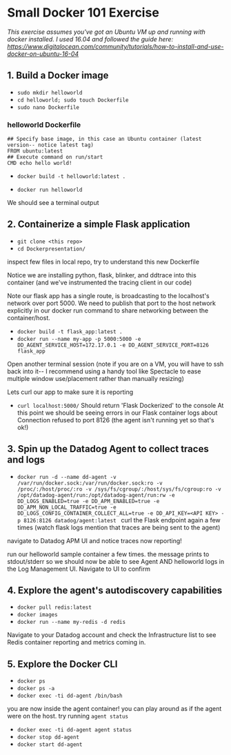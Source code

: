 # Small Docker 101 Exercise


_This exercise assumes you've got an Ubuntu VM up and running with docker installed. I used 16.04 and followed the guide here: https://www.digitalocean.com/community/tutorials/how-to-install-and-use-docker-on-ubuntu-16-04_ 

## 1. Build a Docker image

- `sudo mkdir helloworld`
- `cd helloworld; sudo touch Dockerfile`
- `sudo nano Dockerfile`

### helloworld Dockerfile

```
## Specify base image, in this case an Ubuntu container (latest version-- notice latest tag)
FROM ubuntu:latest
## Execute command on run/start
CMD echo hello world!
```

- `docker build -t helloworld:latest .`

- `docker run helloworld`

We should see a terminal output

## 2. Containerize a simple Flask application

- `git clone <this repo>`
- `cd Dockerpresentation/`

inspect few files in local repo, try to understand this new Dockerfile

Notice we are installing python, flask, blinker, and ddtrace into this container (and we've instrumented the tracing client in our code)

Note our flask app has a single route, is broadcasting to the localhost's network over port 5000. We need to publish that port to the host network explicitly in our docker run command to share networking between the container/host.

- `docker build -t flask_app:latest .`
- `docker run --name my-app -p 5000:5000 -e DD_AGENT_SERVICE_HOST=172.17.0.1 -e DD_AGENT_SERVICE_PORT=8126 flask_app`

Open another terminal session (note if you are on a VM, you will have to ssh back into it-- I recommend using a handy tool like Spectacle to ease multiple window use/placement rather than manually resizing)

Lets curl our app to make sure it is reporting
- `curl localhost:5000/`
Should return 'Flask Dockerized' to the console
At this point we should be seeing errors in our Flask container logs about Connection refused to port 8126 (the agent isn't running yet so that's ok!)

## 3. Spin up the Datadog Agent to collect traces and logs

- ```docker run -d --name dd-agent -v /var/run/docker.sock:/var/run/docker.sock:ro -v /proc/:/host/proc/:ro -v /sys/fs/cgroup/:/host/sys/fs/cgroup:ro -v /opt/datadog-agent/run:/opt/datadog-agent/run:rw -e DD_LOGS_ENABLED=true -e DD_APM_ENABLED=true -e DD_APM_NON_LOCAL_TRAFFIC=true -e DD_LOGS_CONFIG_CONTAINER_COLLECT_ALL=true -e DD_API_KEY=<API KEY> -p 8126:8126 datadog/agent:latest ```
curl the Flask endpoint again a few times (watch flask logs mention that traces are being sent to the agent)

navigate to Datadog APM UI and notice traces now reporting!

run our helloworld sample container a few times. the message prints to stdout/stderr so we should now be able to see Agent AND helloworld logs in the Log Management UI. Navigate to UI to confirm

## 4. Explore the agent's autodiscovery capabilities
- `docker pull redis:latest`
- `docker images`
- `docker run --name my-redis -d redis`

Navigate to your Datadog account and check the Infrastructure list to see Redis container reporting and metrics coming in.


## 5. Explore the Docker CLI

- `docker ps`
- `docker ps -a`
- `docker exec -ti dd-agent /bin/bash`

you are now inside the agent container! you can play around as if the agent were on the host. try running `agent status`

- `docker exec -ti dd-agent agent status`
- `docker stop dd-agent`
- `docker start dd-agent`
